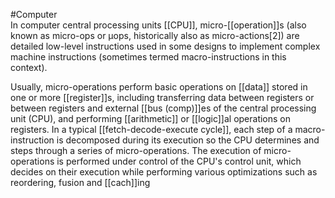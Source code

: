 #Computer  
In computer central processing units [[CPU]], micro-[[operation]]s (also known as micro-ops or μops, historically also as micro-actions[2]) are detailed low-level instructions used in some designs to implement complex machine instructions (sometimes termed macro-instructions in this context).

Usually, micro-operations perform basic operations on [[data]] stored in one or more [[register]]s, including transferring data between registers or between registers and external [[bus (comp)]]es of the central processing unit (CPU), and performing [[arithmetic]] or [[logic]]al operations on registers. In a typical [[fetch-decode-execute cycle]], each step of a macro-instruction is decomposed during its execution so the CPU determines and steps through a series of micro-operations. The execution of micro-operations is performed under control of the CPU's control unit, which decides on their execution while performing various optimizations such as reordering, fusion and [[cach]]ing